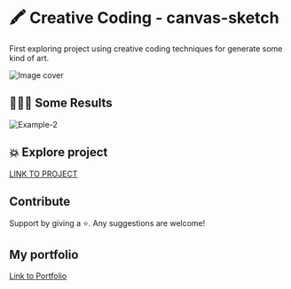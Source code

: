# 🖍 Creative Coding - canvas-sketch

First exploring project using creative coding techniques for generate some kind of art.

![Image cover](images/creative-coding.png)

## 👩🏻‍💻 Some Results 

![Example-2](img/buttons.gif)

## 💥 Explore project 

[LINK TO PROJECT](http://www.martamullor.com/projects/canvas)

## Contribute

Support by giving a ⭐. 
Any suggestions are welcome!

## My portfolio

[Link to Portfolio](http://www.martamullor.com/)
